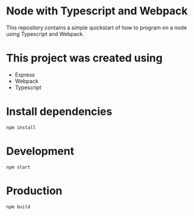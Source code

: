 # Node with Typescript and Webpack 

This repository contains a simple quickstart of how to program on a node using Typescript and Webpack.

# This project was created using

* Express
* Webpack
* Typescript

# Install dependencies

```
npm install
```

# Development

```
npm start
```

# Production
```
npm build
```
